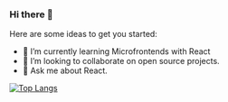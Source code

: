 ### Hi there 👋

Here are some ideas to get you started:

- 🌱 I’m currently learning Microfrontends with React
- 👯 I’m looking to collaborate on open source projects.
- 💬 Ask me about React.

[![Top Langs](https://github-readme-stats.vercel.app/api/top-langs/?username=mahdi-jafaree)](https://github.com/mahdi-jafaree/github-readme-stats)

